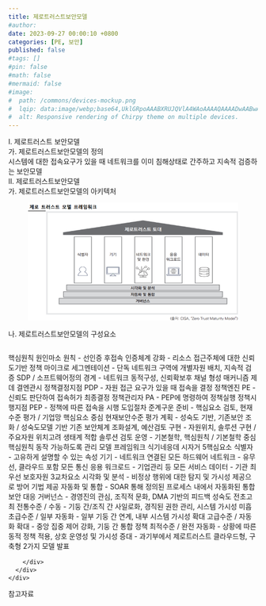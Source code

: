 ```yaml
---
title: 제로트러스트보안모델
#author: 
date: 2023-09-27 00:00:10 +0800
categories: [PE, 보안]
published: false
#tags: []
#pin: false
#math: false
#mermaid: false
#image:
#  path: /commons/devices-mockup.png
#  lqip: data:image/webp;base64,UklGRpoAAABXRUJQVlA4WAoAAAAQAAAADwAABwAAQUxQSDIAAAARL0AmbZurmr57yyIiqE8oiG0bejIYEQTgqiDA9vqnsUSI6H+oAERp2HZ65qP/VIAWAFZQOCBCAAAA8AEAnQEqEAAIAAVAfCWkAALp8sF8rgRgAP7o9FDvMCkMde9PK7euH5M1m6VWoDXf2FkP3BqV0ZYbO6NA/VFIAAAA
#  alt: Responsive rendering of Chirpy theme on multiple devices.
---
```


<div class="post-wrap">
  <div class="para">
    <div class="para-title">
      I. 제로트러스트 보안모델
    </div>
    <div class="para-cntnt">
      <div class="para">
        <div class="para-title">
          가. 제로트러스트보안모델의 정의
        </div>
        <div class="para-cntnt">
            시스템에 대한 접속요구가 있을 때 네트워크를 이미 침해상태로 간주하고 지속적 검증하는 보안모델
        </div>
      </div>
    </div>
  </div>
  
  <div class="para">
    <div class="para-title">
      II. 제로트러스트보안모델
    </div>
    <div class="para-cntnt">
      <div class="para">
        <div class="para-title">
          가. 제로트러스트보안모델의 아키텍처
        </div>
        <div class="para-cntnt">
          <figure class="post-figure">
            <img src="/assets/img/posts/제로트러스트보안모델.png" alt="제로트러스트보안모델">
<!--            <figcaption>Source: Unveiling the Metaverse: Exploring Emerging Trends, Multifaceted Perspectives, and Future Challenges</figcaption>-->
          </figure>
        </div>
      </div>
      <div class="para">
        <div class="para-title">
          나. 제로트러스트보안모델의 구성요소
        </div>
        <div class="para-cntnt">
          <table class="post-table">
          </table>
          핵심원칙 원인마소
  원칙 - 선인증 후접속
  인증체계 강화 - 리소스 접근주체에 대한 신뢰도기반 정책
  마이크로 세그멘테이션 - 단독 네트워크 구역에 개별자원 배치, 지속적 검증
  SDP / 소프트웨어정의 경계 - 네트워크 동적구성, 신뢰확보후 채널 형성
매커니즘 제데 결엔관시
  정책결정지점 PDP - 자원 접근 요구가 있을 때 접속을 결정
  정책엔진 PE - 신뢰도 판단하여 접속허가 최종결정
  정책관리자 PA - PEP에 명령하여 정책실행
  정책시행지점 PEP - 정책에 따른 접속을 시행
도입절차 준계구운 
  준비 - 핵심요소 검토, 현재수준 평가 / 기업망 핵심요소 중심 현재보안수준 평가
  계획 - 성숙도 기반, 기존보안 조화 / 성숙도모델 기반 기존 보안체계 조화설계, 예산검토
  구현 - 자원위치, 솔루션 구현 / 주요자원 위치고려 생태계 적합 솔루션 검토
  운영 - 기본철학, 핵심원칙 / 기본철학 중심 핵심원칙 동작 가능하도록 관리
모델 프레임워크 식기네응데 시자거
  5핵심요소
    식별자 - 고유하게 설명할 수 있는 속성
    기기 - 네트워크 연결된 모든 하드웨어
    네트워크 - 유무선, 클라우드 포함 모든 통신
    응용 워크로드 - 기업관리 등 모든 서비스
    데이터 - 기관 최우선 보호자원
  3교차요소
    시각화 및 분석 - 비정상 행위에 대한 탐지 및 가시성 제공으로 방어 기법 제공
    자동화 및 통합 - SOAR 통해 정의된 프로세스 내에서 자동화된 통합 보안 대응
    거버넌스 - 경영진의 관심, 조직적 문화, DMA 기반의 피드백
성숙도 전초고최
  전통수준 / 수동 - 기둥 간/조직 간 사일로화, 경직된 권한 관리, 시스템 가시성 미흡
  초급수준 / 일부 자동화 - 일부 기둥 간 연계, 내부 시스템 가시성 확대
  고급수준 / 자동화 확대 - 중앙 집중 제어 강화, 기둥 간 통합 정책
  최적수준 / 완전 자동화 -  상황에 따른 동적 정책 적용, 상호 운영성 및 가시성 증대
- 과기부에서 제로트러스트 클라우드형, 구축형 2가지 모델 발표

        </div>
      </div>
    </div>
  </div>

  <div class="refr-wrap">
    <div class="refr-title">
        참고자료
    </div>
    <ol class="refr-list">
    <!--    <li>(나현식, 최대선) <a target="_blank" href="https://scienceon.kisti.re.kr/commons/util/originalView.do?cn=JAKO202225948430499&oCn=JAKO202225948430499&dbt=JAKO&journal=NJOU00291864">메타버스 보안 위협 요소 및 대응 방안 검토</a></li>-->
    <!--    <li>(M. Uddin, S. Manickam, H. Ullah, M. Obaidat and A. Dandoush) <a target="_blank" href="https://ieeexplore.ieee.org/abstract/document/10138386">Unveiling the Metaverse: Exploring Emerging Trends, Multifaceted Perspectives, and Future Challenges</a></li>-->
    </ol>
  </div>
</div>
